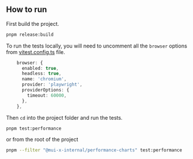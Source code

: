 ## How to run

First build the project.

```sh
pnpm release:build
```

To run the tests locally, you will need to uncomment all the `browser` options from [vitest.config.ts](./vitest.config.ts) file.

```ts
    browser: {
      enabled: true,
      headless: true,
      name: 'chromium',
      provider: 'playwright',
      providerOptions: {
        timeout: 60000,
      },
    },
```

Then `cd` into the project folder and run the tests.

```sh
pnpm test:performance
```

or from the root of the project

```sh
pnpm --filter "@mui-x-internal/performance-charts" test:performance
```
